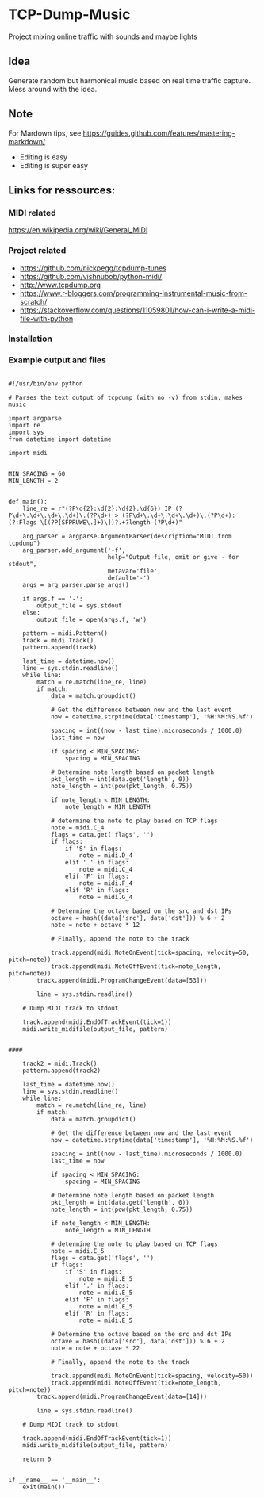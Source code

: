 # TCP-Dump-Music

Project mixing online traffic with sounds and maybe lights


## Idea
Generate random but harmonical music based on real time traffic capture. Mess around with the idea.

## Note
For Mardown tips, see https://guides.github.com/features/mastering-markdown/
* Editing is easy
* Editing is super easy

## Links for ressources:
### MIDI related
https://en.wikipedia.org/wiki/General_MIDI

### Project related
  * https://github.com/nickpegg/tcpdump-tunes
  * https://github.com/vishnubob/python-midi/
  * http://www.tcpdump.org
  * https://www.r-bloggers.com/programming-instrumental-music-from-scratch/
  * https://stackoverflow.com/questions/11059801/how-can-i-write-a-midi-file-with-python

### Installation

### Example output and files

<pre><code>
#!/usr/bin/env python

# Parses the text output of tcpdump (with no -v) from stdin, makes music

import argparse
import re
import sys
from datetime import datetime

import midi


MIN_SPACING = 60
MIN_LENGTH = 2


def main():
    line_re = r"(?P<timestamp>\d{2}:\d{2}:\d{2}.\d{6}) IP (?P<src>\d+\.\d+\.\d+\.\d+)\.(?P<sport>\d+) > (?P<dst>\d+\.\d+\.\d+\.\d+)\.(?P<dport>\d+): (?:Flags \[(?P<flags>[SFPRUWE\.]+)\])?.+?length (?P<length>\d+)"

    arg_parser = argparse.ArgumentParser(description="MIDI from tcpdump")
    arg_parser.add_argument('-f',
                            help="Output file, omit or give - for stdout",
                            metavar='file',
                            default='-')
    args = arg_parser.parse_args()

    if args.f == '-':
        output_file = sys.stdout
    else:
        output_file = open(args.f, 'w')

    pattern = midi.Pattern()
    track = midi.Track()
    pattern.append(track)

    last_time = datetime.now()
    line = sys.stdin.readline()
    while line:
        match = re.match(line_re, line)
        if match:
            data = match.groupdict()

            # Get the difference between now and the last event
            now = datetime.strptime(data['timestamp'], '%H:%M:%S.%f')

            spacing = int((now - last_time).microseconds / 1000.0)
            last_time = now

            if spacing < MIN_SPACING:
                spacing = MIN_SPACING

            # Determine note length based on packet length
            pkt_length = int(data.get('length', 0))
            note_length = int(pow(pkt_length, 0.75))

            if note_length < MIN_LENGTH:
                note_length = MIN_LENGTH

            # determine the note to play based on TCP flags
            note = midi.C_4
            flags = data.get('flags', '')
            if flags:
                if 'S' in flags:
                    note = midi.D_4
                elif '.' in flags:
                    note = midi.C_4
                elif 'F' in flags:
                    note = midi.F_4
                elif 'R' in flags:
                    note = midi.G_4

            # Determine the octave based on the src and dst IPs
            octave = hash((data['src'], data['dst'])) % 6 + 2
            note = note + octave * 12

            # Finally, append the note to the track

            track.append(midi.NoteOnEvent(tick=spacing, velocity=50, pitch=note))
            track.append(midi.NoteOffEvent(tick=note_length, pitch=note))
	    track.append(midi.ProgramChangeEvent(data=[53]))

        line = sys.stdin.readline()

    # Dump MIDI track to stdout

    track.append(midi.EndOfTrackEvent(tick=1))
    midi.write_midifile(output_file, pattern)
    

####

    track2 = midi.Track()
    pattern.append(track2)

    last_time = datetime.now()
    line = sys.stdin.readline()
    while line:
        match = re.match(line_re, line)
        if match:
            data = match.groupdict()

            # Get the difference between now and the last event
            now = datetime.strptime(data['timestamp'], '%H:%M:%S.%f')

            spacing = int((now - last_time).microseconds / 1000.0)
            last_time = now

            if spacing < MIN_SPACING:
                spacing = MIN_SPACING

            # Determine note length based on packet length
            pkt_length = int(data.get('length', 0))
            note_length = int(pow(pkt_length, 0.75))

            if note_length < MIN_LENGTH:
                note_length = MIN_LENGTH

            # determine the note to play based on TCP flags
            note = midi.E_5
            flags = data.get('flags', '')
            if flags:
                if 'S' in flags:
                    note = midi.E_5
                elif '.' in flags:
                    note = midi.E_5
                elif 'F' in flags:
                    note = midi.E_5
                elif 'R' in flags:
                    note = midi.E_5

            # Determine the octave based on the src and dst IPs
            octave = hash((data['src'], data['dst'])) % 6 + 2
            note = note + octave * 22

            # Finally, append the note to the track

            track.append(midi.NoteOnEvent(tick=spacing, velocity=50))
            track.append(midi.NoteOffEvent(tick=note_length, pitch=note))
	    track.append(midi.ProgramChangeEvent(data=[14]))

        line = sys.stdin.readline()

    # Dump MIDI track to stdout

    track.append(midi.EndOfTrackEvent(tick=1))
    midi.write_midifile(output_file, pattern)

    return 0


if __name__ == '__main__':
    exit(main())
</code></pre>
